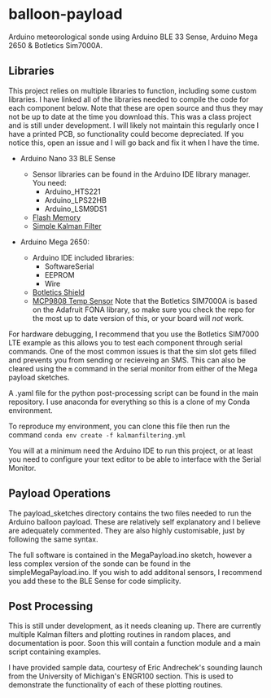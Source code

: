 # balloon-payload
Arduino meteorological sonde using Arduino BLE 33 Sense, Arduino Mega 2650 &amp; Botletics Sim7000A. 

## Libraries
This project relies on multiple libraries to function, including some custom libraries.
I have linked all of the libraries needed to compile the code for each component below.
Note that these are open source and thus they may not be up to date at the time you download this.
This was a class project and is still under development. I will likely not maintain this regularly once
I have a printed PCB, so functionality could become depreciated. 
If you notice this, open an issue and I will go back and fix it when I have the time.

* Arduino Nano 33 BLE Sense
    - Sensor libraries can be found in the Arduino IDE library manager. You need:
        - Arduino_HTS221
        - Arduino_LPS22HB
        - Arduino_LSM9DS1
    - [Flash Memory](https://gitlab.eecs.umich.edu/deroo/nano33ble-flash)
    - [Simple Kalman Filter](https://github.com/ashishverma2614/SimpleKalmanFilter)

* Arduino Mega 2650:
    - Arduino IDE included libraries:
        - SoftwareSerial
        - EEPROM
        - Wire
    - [Botletics Shield](https://github.com/botletics/Botletics-SIM7000/tree/main/src)
    - [MCP9808 Temp Sensor](https://github.com/adafruit/Adafruit_MCP9808_Library)
Note that the Botletics SIM7000A is based on the Adafruit FONA library, so make sure you
check the repo for the most up to date version of this, or your board will *not* work.

For hardware debugging, I recommend that you use the Botletics SIM7000 LTE example
as this allows you to test each component through serial commands. One of the most common
issues is that the sim slot gets filled and prevents you from sending or recieveing an SMS.
This can also be cleared using the `m` command in the serial monitor from either of the Mega
payload sketches.

A .yaml file for the python post-processing script can be found in the main repository. I
use anaconda for everything so this is a clone of my Conda environment. 

To reproduce my environment, you can clone this file then run the command
`conda env create -f kalmanfiltering.yml`


You will at a minimum need the Arduino IDE to run this project, or at least you need to configure
your text editor to be able to interface with the Serial Monitor.

## Payload Operations
The payload_sketches directory contains the two files needed to run the Arduino balloon payload. 
These are relatively self explanatory and I believe are adequately commented. They are also highly
customisable, just by following the same syntax.

The full software is contained in the MegaPayload.ino sketch, however a less complex version of 
the sonde can be found in the simpleMegaPayload.ino. If you wish to add additonal sensors, I
recommend you add these to the BLE Sense for code simplicity. 

## Post Processing
This is still under development, as it needs cleaning up. There are currently multiple Kalman filters
and plotting routines in random places, and documentation is poor. Soon this will contain a function
module and a main script containing examples.

I have provided sample data, courtesy of Eric Andrechek's sounding launch from the University of Michigan's
ENGR100 section. This is used to demonstrate the functionality of each of these plotting routines.


